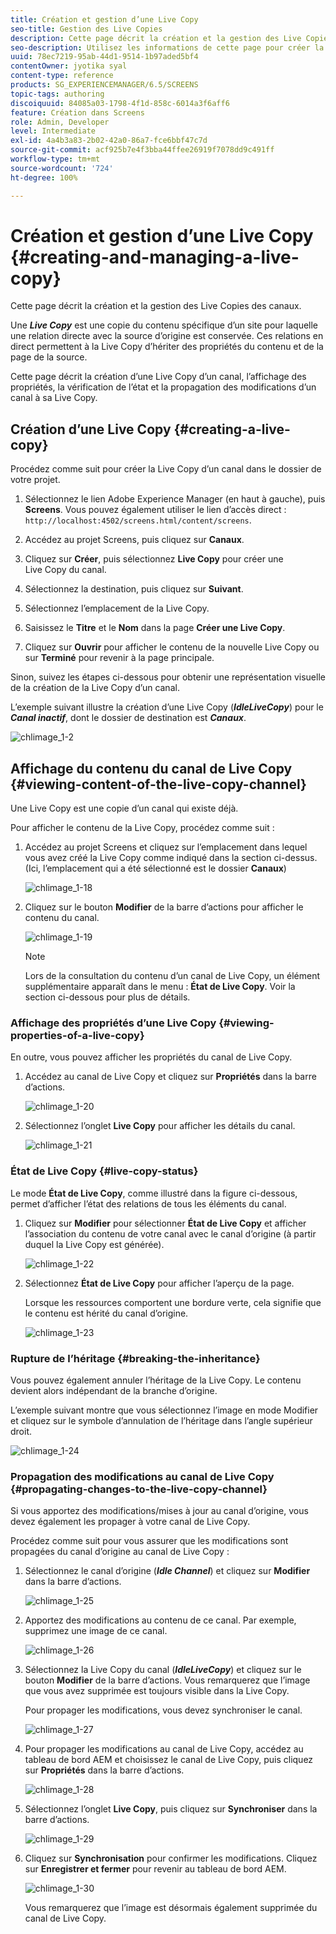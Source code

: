 ```yaml
---
title: Création et gestion d’une Live Copy
seo-title: Gestion des Live Copies
description: Cette page décrit la création et la gestion des Live Copies des canaux.
seo-description: Utilisez les informations de cette page pour créer la Live Copy d’un canal, afficher les propriétés, vérifier l’état et propager les modifications d’un canal à sa Live Copy.
uuid: 78ec7219-95ab-44d1-9514-1b97aded5bf4
contentOwner: jyotika syal
content-type: reference
products: SG_EXPERIENCEMANAGER/6.5/SCREENS
topic-tags: authoring
discoiquuid: 84085a03-1798-4f1d-858c-6014a3f6aff6
feature: Création dans Screens
role: Admin, Developer
level: Intermediate
exl-id: 4a4b3a83-2b02-42a0-86a7-fce6bbf47c7d
source-git-commit: acf925b7e4f3bba44ffee26919f7078dd9c491ff
workflow-type: tm+mt
source-wordcount: '724'
ht-degree: 100%

---
```


# Création et gestion d’une Live Copy {#creating-and-managing-a-live-copy}

Cette page décrit la création et la gestion des Live Copies des canaux.

Une ***Live Copy*** est une copie du contenu spécifique d’un site pour laquelle une relation directe avec la source d’origine est conservée. Ces relations en direct permettent à la Live Copy d’hériter des propriétés du contenu et de la page de la source.

Cette page décrit la création d’une Live Copy d’un canal, l’affichage des propriétés, la vérification de l’état et la propagation des modifications d’un canal à sa Live Copy.


## Création d’une Live Copy {#creating-a-live-copy}

Procédez comme suit pour créer la Live Copy d’un canal dans le dossier de votre projet.

1. Sélectionnez le lien Adobe Experience Manager (en haut à gauche), puis **Screens**. Vous pouvez également utiliser le lien d’accès direct : `http://localhost:4502/screens.html/content/screens`.

1. Accédez au projet Screens, puis cliquez sur **Canaux**.
1. Cliquez sur **Créer**, puis sélectionnez **Live Copy** pour créer une Live Copy du canal.

1. Sélectionnez la destination, puis cliquez sur **Suivant**.
1. Sélectionnez l’emplacement de la Live Copy.
1. Saisissez le **Titre** et le **Nom** dans la page **Créer une Live Copy**.

1. Cliquez sur **Ouvrir** pour afficher le contenu de la nouvelle Live Copy ou sur **Terminé** pour revenir à la page principale.

Sinon, suivez les étapes ci-dessous pour obtenir une représentation visuelle de la création de la Live Copy d’un canal.

L’exemple suivant illustre la création d’une Live Copy (***IdleLiveCopy***) pour le ***Canal inactif***, dont le dossier de destination est ***Canaux***.

![chlimage_1-2](assets/chlimage_1-2.gif)

## Affichage du contenu du canal de Live Copy {#viewing-content-of-the-live-copy-channel}

Une Live Copy est une copie d’un canal qui existe déjà.

Pour afficher le contenu de la Live Copy, procédez comme suit :

1. Accédez au projet Screens et cliquez sur l’emplacement dans lequel vous avez créé la Live Copy comme indiqué dans la section ci-dessus. (Ici, l’emplacement qui a été sélectionné est le dossier **Canaux**)

   ![chlimage_1-18](assets/chlimage_1-18.png)

1. Cliquez sur le bouton **Modifier** de la barre d’actions pour afficher le contenu du canal.

   ![chlimage_1-19](assets/chlimage_1-19.png)

   >[!NOTE]
   >
   >Lors de la consultation du contenu d’un canal de Live Copy, un élément supplémentaire apparaît dans le menu : **État de Live Copy**. Voir la section ci-dessous pour plus de détails.

### Affichage des propriétés d’une Live Copy {#viewing-properties-of-a-live-copy}

En outre, vous pouvez afficher les propriétés du canal de Live Copy.

1. Accédez au canal de Live Copy et cliquez sur **Propriétés** dans la barre d’actions.

   ![chlimage_1-20](assets/chlimage_1-20.png)

1. Sélectionnez l’onglet **Live Copy** pour afficher les détails du canal.

   ![chlimage_1-21](assets/chlimage_1-21.png)

### État de Live Copy {#live-copy-status}

Le mode **État de Live Copy**, comme illustré dans la figure ci-dessous, permet d’afficher l’état des relations de tous les éléments du canal.

1. Cliquez sur **Modifier** pour sélectionner **État de Live Copy** et afficher l’association du contenu de votre canal avec le canal d’origine (à partir duquel la Live Copy est générée).

   ![chlimage_1-22](assets/chlimage_1-22.png)

1. Sélectionnez **État de Live Copy** pour afficher l’aperçu de la page.

   Lorsque les ressources comportent une bordure verte, cela signifie que le contenu est hérité du canal d’origine.

   ![chlimage_1-23](assets/chlimage_1-23.png)

### Rupture de l’héritage {#breaking-the-inheritance}

Vous pouvez également annuler l’héritage de la Live Copy. Le contenu devient alors indépendant de la branche d’origine.

L’exemple suivant montre que vous sélectionnez l’image en mode Modifier et cliquez sur le symbole d’annulation de l’héritage dans l’angle supérieur droit.

![chlimage_1-24](assets/chlimage_1-24.png)

### Propagation des modifications au canal de Live Copy {#propagating-changes-to-the-live-copy-channel}

Si vous apportez des modifications/mises à jour au canal d’origine, vous devez également les propager à votre canal de Live Copy.

Procédez comme suit pour vous assurer que les modifications sont propagées du canal d’origine au canal de Live Copy :

1. Sélectionnez le canal d’origine (***Idle Channel***) et cliquez sur **Modifier** dans la barre d’actions.

   ![chlimage_1-25](assets/chlimage_1-25.png)

1. Apportez des modifications au contenu de ce canal. Par exemple, supprimez une image de ce canal.

   ![chlimage_1-26](assets/chlimage_1-26.png)

1. Sélectionnez la Live Copy du canal (***IdleLiveCopy***) et cliquez sur le bouton **Modifier** de la barre d’actions. Vous remarquerez que l’image que vous avez supprimée est toujours visible dans la Live Copy.

   Pour propager les modifications, vous devez synchroniser le canal.

   ![chlimage_1-27](assets/chlimage_1-27.png)

1. Pour propager les modifications au canal de Live Copy, accédez au tableau de bord AEM et choisissez le canal de Live Copy, puis cliquez sur **Propriétés** dans la barre d’actions.

   ![chlimage_1-28](assets/chlimage_1-28.png)

1. Sélectionnez l’onglet **Live Copy**, puis cliquez sur **Synchroniser** dans la barre d’actions.

   ![chlimage_1-29](assets/chlimage_1-29.png)

1. Cliquez sur **Synchronisation** pour confirmer les modifications. Cliquez sur **Enregistrer et fermer** pour revenir au tableau de bord AEM.

   ![chlimage_1-30](assets/chlimage_1-30.png)

   Vous remarquerez que l’image est désormais également supprimée du canal de Live Copy.

